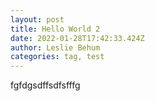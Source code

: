 ```yaml
---
layout: post
title: Hello World 2
date: 2022-01-28T17:42:33.424Z
author: Leslie Behum
categories: tag, test
---
```

fgfdgsdffsdfsfffg